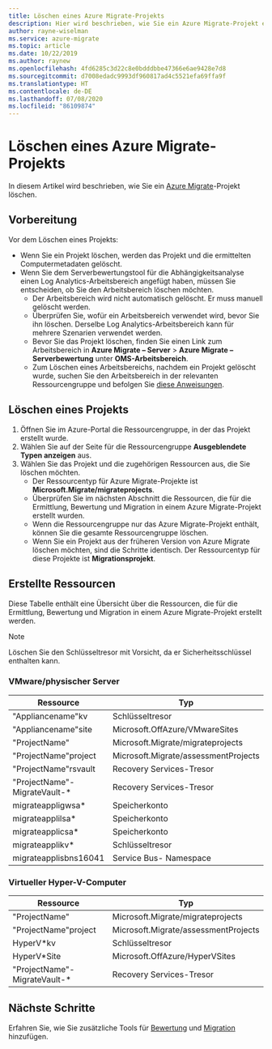 ```yaml
---
title: Löschen eines Azure Migrate-Projekts
description: Hier wird beschrieben, wie Sie ein Azure Migrate-Projekt erstellt und ein Bewertungs-/Migrationstool hinzufügen.
author: rayne-wiselman
ms.service: azure-migrate
ms.topic: article
ms.date: 10/22/2019
ms.author: raynew
ms.openlocfilehash: 4fd6285c3d22c8e0bdddbbe47366e6ae9428e7d8
ms.sourcegitcommit: d7008edadc9993df960817ad4c5521efa69ffa9f
ms.translationtype: HT
ms.contentlocale: de-DE
ms.lasthandoff: 07/08/2020
ms.locfileid: "86109874"
---
```

# <a name="delete-an-azure-migrate-project"></a>Löschen eines Azure Migrate-Projekts

In diesem Artikel wird beschrieben, wie Sie ein [Azure Migrate](./migrate-services-overview.md)-Projekt löschen.


## <a name="before-you-start"></a>Vorbereitung

Vor dem Löschen eines Projekts:

- Wenn Sie ein Projekt löschen, werden das Projekt und die ermittelten Computermetadaten gelöscht.
- Wenn Sie dem Serverbewertungstool für die Abhängigkeitsanalyse einen Log Analytics-Arbeitsbereich angefügt haben, müssen Sie entscheiden, ob Sie den Arbeitsbereich löschen möchten. 
    - Der Arbeitsbereich wird nicht automatisch gelöscht. Er muss manuell gelöscht werden.
    - Überprüfen Sie, wofür ein Arbeitsbereich verwendet wird, bevor Sie ihn löschen. Derselbe Log Analytics-Arbeitsbereich kann für mehrere Szenarien verwendet werden.
    - Bevor Sie das Projekt löschen, finden Sie einen Link zum Arbeitsbereich in **Azure Migrate – Server** > **Azure Migrate – Serverbewertung** unter **OMS-Arbeitsbereich**.
    - Zum Löschen eines Arbeitsbereichs, nachdem ein Projekt gelöscht wurde, suchen Sie den Arbeitsbereich in der relevanten Ressourcengruppe und befolgen Sie [diese Anweisungen](../azure-monitor/platform/delete-workspace.md).


## <a name="delete-a-project"></a>Löschen eines Projekts


1. Öffnen Sie im Azure-Portal die Ressourcengruppe, in der das Projekt erstellt wurde.
2. Wählen Sie auf der Seite für die Ressourcengruppe **Ausgeblendete Typen anzeigen** aus.
3. Wählen Sie das Projekt und die zugehörigen Ressourcen aus, die Sie löschen möchten.
    - Der Ressourcentyp für Azure Migrate-Projekte ist **Microsoft.Migrate/migrateprojects**.
    - Überprüfen Sie im nächsten Abschnitt die Ressourcen, die für die Ermittlung, Bewertung und Migration in einem Azure Migrate-Projekt erstellt wurden.
    - Wenn die Ressourcengruppe nur das Azure Migrate-Projekt enthält, können Sie die gesamte Ressourcengruppe löschen.
    - Wenn Sie ein Projekt aus der früheren Version von Azure Migrate löschen möchten, sind die Schritte identisch. Der Ressourcentyp für diese Projekte ist **Migrationsprojekt**.


## <a name="created-resources"></a>Erstellte Ressourcen

Diese Tabelle enthält eine Übersicht über die Ressourcen, die für die Ermittlung, Bewertung und Migration in einem Azure Migrate-Projekt erstellt werden.

> [!NOTE]
> Löschen Sie den Schlüsseltresor mit Vorsicht, da er Sicherheitsschlüssel enthalten kann.

### <a name="vmwarephysical-server"></a>VMware/physischer Server

**Ressource** | **Typ**
--- | ---
"Appliancename"kv | Schlüsseltresor
"Appliancename"site | Microsoft.OffAzure/VMwareSites
"ProjectName" | Microsoft.Migrate/migrateprojects
"ProjectName"project | Microsoft.Migrate/assessmentProjects
"ProjectName"rsvault | Recovery Services-Tresor
"ProjectName"-MigrateVault-* | Recovery Services-Tresor
migrateappligwsa* | Speicherkonto
migrateapplilsa* | Speicherkonto
migrateapplicsa* | Speicherkonto
migrateapplikv* | Schlüsseltresor
migrateapplisbns16041 | Service Bus- Namespace

### <a name="hyper-v-vm"></a>Virtueller Hyper-V-Computer 

**Ressource** | **Typ**
--- | ---
"ProjectName" | Microsoft.Migrate/migrateprojects
"ProjectName"project | Microsoft.Migrate/assessmentProjects
HyperV*kv | Schlüsseltresor
HyperV*Site | Microsoft.OffAzure/HyperVSites
"ProjectName"-MigrateVault-* | Recovery Services-Tresor


## <a name="next-steps"></a>Nächste Schritte

Erfahren Sie, wie Sie zusätzliche Tools für [Bewertung](how-to-assess.md) und [Migration](how-to-migrate.md) hinzufügen. 

